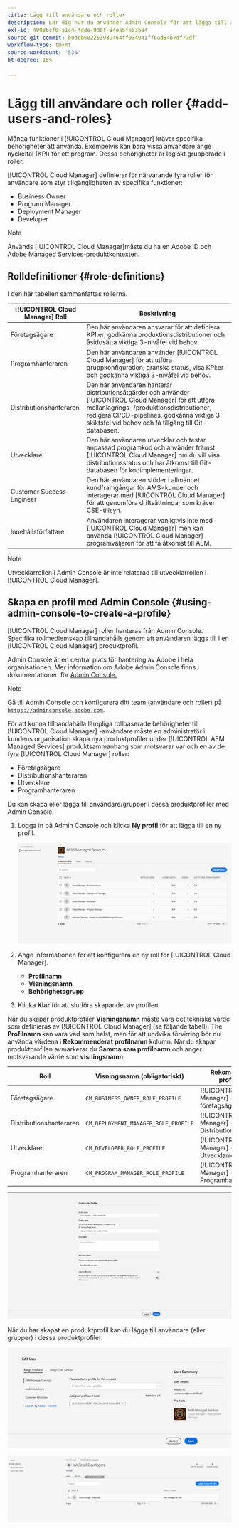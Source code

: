 ```yaml
---
title: Lägg till användare och roller
description: Lär dig hur du använder Admin Console för att lägga till användare och roller och skapa profiler.
exl-id: 40086cf0-a1c4-4dde-9dbf-84ea5fa53b84
source-git-commit: b0dbb602253939464ff034941ffbad84b7df77df
workflow-type: tm+mt
source-wordcount: '536'
ht-degree: 15%

---
```



# Lägg till användare och roller {#add-users-and-roles}

Många funktioner i [!UICONTROL Cloud Manager] kräver specifika behörigheter att använda. Exempelvis kan bara vissa användare ange nyckeltal (KPI) för ett program. Dessa behörigheter är logiskt grupperade i roller.

[!UICONTROL Cloud Manager] definierar för närvarande fyra roller för användare som styr tillgängligheten av specifika funktioner:

* Business Owner
* Program Manager
* Deployment Manager
* Developer

>[!NOTE]
>
>Används [!UICONTROL Cloud Manager]måste du ha en Adobe ID och Adobe Managed Services-produktkontexten.

## Rolldefinitioner {#role-definitions}

I den här tabellen sammanfattas rollerna.

| [!UICONTROL Cloud Manager] Roll | Beskrivning |
|--- |--- |
| Företagsägare | Den här användaren ansvarar för att definiera KPI:er, godkänna produktionsdistributioner och åsidosätta viktiga 3-nivåfel vid behov. |
| Programhanteraren | Den här användaren använder [!UICONTROL Cloud Manager] för att utföra gruppkonfiguration, granska status, visa KPI:er och godkänna viktiga 3-nivåfel vid behov. |
| Distributionshanteraren | Den här användaren hanterar distributionsåtgärder och använder [!UICONTROL Cloud Manager] för att utföra mellanlagrings-/produktionsdistributioner, redigera CI/CD-pipelines, godkänna viktiga 3-skiktsfel vid behov och få tillgång till Git-databasen. |
| Utvecklare | Den här användaren utvecklar och testar anpassad programkod och använder främst [!UICONTROL Cloud Manager] om du vill visa distributionsstatus och har åtkomst till Git-databasen för kodimplementeringar. |
| Customer Success Engineer | Den här användaren stöder i allmänhet kundframgångar för AMS-kunder och interagerar med [!UICONTROL Cloud Manager] för att genomföra driftsättningar som kräver CSE-tillsyn. |
| Innehållsförfattare | Användaren interagerar vanligtvis inte med [!UICONTROL Cloud Manager] men kan använda [!UICONTROL Cloud Manager] programväljaren för att få åtkomst till AEM. |

>[!NOTE]
>
>Utvecklarrollen i Admin Console är inte relaterad till utvecklarrollen i [!UICONTROL Cloud Manager].

## Skapa en profil med Admin Console {#using-admin-console-to-create-a-profile}

[!UICONTROL Cloud Manager] roller hanteras från Admin Console. Specifika rollmedlemskap tillhandahålls genom att användaren läggs till i en [!UICONTROL Cloud Manager] produktprofil.

Admin Console är en central plats för hantering av Adobe i hela organisationen. Mer information om Adobe Admin Console finns i dokumentationen för [Admin Console.](https://helpx.adobe.com/enterprise/using/admin-console.html)

>[!NOTE]
>
>Gå till Admin Console och konfigurera ditt team (användare och roller) på [`https://adminconsole.adobe.com`](https://adminconsole.adobe.com).

För att kunna tillhandahålla lämpliga rollbaserade behörigheter till [!UICONTROL Cloud Manager] -användare måste en administratör i kundens organisation skapa nya produktprofiler under [!UICONTROL AEM Managed Services] produktsammanhang som motsvarar var och en av de fyra [!UICONTROL Cloud Manager] roller:

* Företagsägare
* Distributionshanteraren
* Utvecklare
* Programhanteraren

Du kan skapa eller lägga till användare/grupper i dessa produktprofiler med Admin Console.

1. Logga in på Admin Console och klicka **Ny profil** för att lägga till en ny profil.

   ![Ny profil](/help/assets/admin_console_roles-1.png)

1. Ange informationen för att konfigurera en ny roll för [!UICONTROL Cloud Manager].

   * **Profilnamn**
   * **Visningsnamn**
   * **Behörighetsgrupp**

1. Klicka **Klar** för att slutföra skapandet av profilen.

När du skapar produktprofiler **Visningsnamn** måste vara det tekniska värde som definieras av [!UICONTROL Cloud Manager] (se följande tabell). The **Profilnamn** kan vara vad som helst, men för att undvika förvirring bör du använda värdena i **Rekommenderat profilnamn** kolumn. När du skapar produktprofilen avmarkerar du **Samma som profilnamn** och anger motsvarande värde som **visningsnamn**.

| **Roll** | **Visningsnamn (obligatoriskt)** | **Rekommenderat profilnamn** |
|---|---|---|
| Företagsägare | `CM_BUSINESS_OWNER_ROLE_PROFILE` | [!UICONTROL Cloud Manager] - Roll för företagsägare |
| Distributionshanteraren | `CM_DEPLOYMENT_MANAGER_ROLE_PROFILE` | [!UICONTROL Cloud Manager] - Distributionshanterarroll |
| Utvecklare | `CM_DEVELOPER_ROLE_PROFILE` | [!UICONTROL Cloud Manager] - Utvecklarroll |
| Programhanteraren | `CM_PROGRAM_MANAGER_ROLE_PROFILE` | [!UICONTROL Cloud Manager] - Programhanterarroll |

![Skapa en ny profil](/help/assets/screen_shot_2018-05-04at171819.png)

När du har skapat en produktprofil kan du lägga till användare (eller grupper) i dessa produktprofiler.

![Redigera användare](/help/assets/image2018-4-9_15-19-26.png)

![Användargrupper](/help/assets/image2018-4-9_15-16-47.png)
